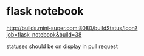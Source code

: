 # flask notebook

http://builds.mini-super.com:8080/buildStatus/icon?job=flask_notebook&build=38

statuses should be on display in pull request
